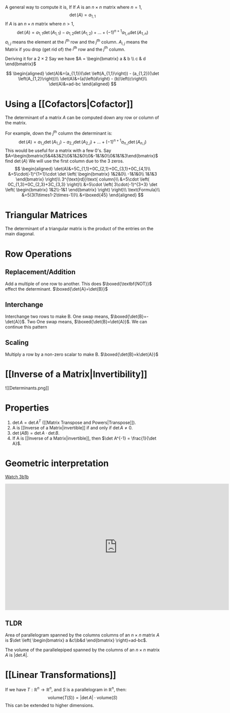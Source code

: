 A general way to compute it is,
If If $A$ is an $n \times n$ matrix where $n=1$,
$$\det(A) = a_{1,1}$$
If $A$ is an $n \times n$ matrix where $n>1$,
$$\det(A) = a_{1,1}\det \left(A_{1,1}\right) - a_{1,2}\det \left(A_{1,2}\right) + \dots + \left( -1\right)^{n+1}a_{1,n}\det \left(A_{1,n}\right)$$
$a_{i,j}$ means the element at the $i^{\text{th}}$ row and the $j^{\text{th}}$ column.
$A_{i,j}$ means the Matrix if you drop (get rid of) the $i^{\text{th}}$ row and the $j^{\text{th}}$ column.

Deriving it for a $2 \times 2$
Say we have $A = \begin{bmatrix} a & b \\ c & d \end{bmatrix}$ 

$$
\begin{aligned}
\det(A)&=(a_{1,1})(\det \left(A_{1,1}\right)) - (a_{1,2})(\det \left(A_{1,2}\right))\\
\det(A)&=(a)\left(d\right) - (b)\left(c\right)\\
\det(A)&=ad-bc
\end{aligned}
$$

# Using a [[Cofactors|Cofactor]]
The determinant of a matrix $A$ can be computed down any row or column of the matrix.

For example, down the $j^{\text{th}}$ column the determinant is:
$$
\det(A)=a_{1,j}\det \left(A_{1,j}\right) - a_{2,j}\det \left(A_{2,j}\right) + \dots + \left( -1\right)^{n+1}a_{n,j}\det \left(A_{n,j}\right)
$$
This would be useful for a matrix with a few 0's.
Say $A=\begin{bmatrix}5&4&3&2\\0&1&2&0\\0&-1&1&0\\0&1&1&3\end{bmatrix}$ find $\det(A)$ 
We will use the first column due to the 3 zeros.
$$
\begin{aligned}
\det(A)&=5C_{1,1}+0C_{2,1}+0C_{3,1}+0C_{4,1}\\
&=5\cdot(-1)^{1+1}\cdot \det \left(
\begin{bmatrix}
1&2&0\\
-1&1&0\\
1&1&3
\end{bmatrix}
\right)\\
3^{\text{rd}}\text{ column}\\
&=5\cdot
\left(
0C_{1,3}+0C_{2,3}+3C_{3,3}
\right)\\
&=5\cdot
\left(
3\cdot(-1)^{3+3}
\det
\left(
\begin{bmatrix}
1&2\\-1&1
\end{bmatrix}
\right)
\right)\\
\text{Formula}\\
&=5(3(1\times1-2\times-1))\\
&=\boxed{45}
\end{aligned} 
$$
# Triangular Matrices
The determinant of a triangular matrix is the product of the entries on the main diagonal.

# Row Operations
## Replacement/Addition
Add a multiple of one row to another.
This does $\boxed{\textbf{NOT}}$ effect the determinant.
$\boxed{\det{A}=\det{B}}$
## Interchange
Interchange two rows to make B.
One swap means, $\boxed{\det{B}=-\det{A}}$.
Two One swap means, $\boxed{\det{B}=\det{A}}$.
We can continue this pattern
## Scaling
Multiply a row by a non-zero scalar to make B.
$\boxed{\det{B}=k\det{A}}$

# [[Inverse of a Matrix|Invertibility]]
![[Determinants.png]]

# Properties
1. $\det A = \det A^T$ ([[Matrix Transpose and Powers|Transpose]]).
2. A is [[Inverse of a Matrix|invertible]] if and only if $\det A \ne 0$.
3. $\det(AB)=\det A \cdot \det B$.
4. If A is [[Inverse of a Matrix|invertible]], then $\det A^{-1} = \frac{1}{\det A}$.
# Geometric interpretation
[Watch 3b1b](https://youtu.be/Ip3X9LOh2dk?si=VfZBRWRHh1SilWGf)
<iframe width="728" height="410" src="https://www.youtube-nocookie.com/embed/Ip3X9LOh2dk?si=MQIM8sWBvjtwk2zu" title="YouTube video player" frameborder="0" allow="accelerometer; autoplay; clipboard-write; encrypted-media; gyroscope; picture-in-picture; web-share" allowfullscreen></iframe>

## TLDR
Area of parallelogram spanned by the columns columns of an $n \times n$ matrix $A$ is $\det \left( \begin{bmatrix} a &c\\b&d \end{bmatrix} \right)=ad-bc$.

The volume of the parallelepiped spanned by the columns of an $n \times n$ matrix $A$ is $|{\det A}|$.

# [[Linear Transformations]]

If we have $T: \mathbb{R}^n \rightarrow \mathbb{R}^n$, and $S$ is a parallelogram in $\mathbb{R}^n$, then:
$$
\text{volume}(T(S)) = |\det{A}| \cdot \text{volume}(S)
$$
This can be extended to higher dimensions.